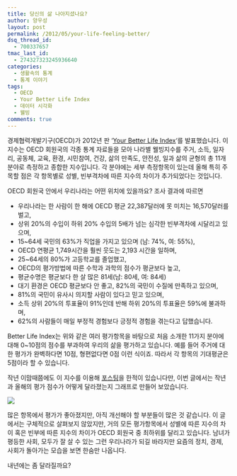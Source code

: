 ```yaml
---
title: 당신의 삶 나아지셨나요?
author: 양우성
layout: post
permalink: /2012/05/your-life-feeling-better/
dsq_thread_id:
  - 700337657
tmac_last_id:
  - 274327323245936640
categories:
  - 생활속의 통계
  - 통계 이야기
tags:
  - OECD
  - Your Better Life Index
  - 데이터 시각화
  - 웰빙
comments: true
---
```

경제협력개발기구(OECD)가 2012년 판 ‘[Your Better Life Index][1]‘를 발표했습니다. 이 지수는 OECD 회원국의 각종 통계 자료들을 모아 나라별 웰빙지수를 주거, 소득, 일자리, 공동체, 교육, 환경, 시민참여, 건강, 삶의 만족도, 안전성, 일과 삶의 균형의 총 11개 분야로 측정하고 종합한 지수입니다. 각 분야에는 세부 측정항목이 있는데 올해 특히 주목할 점은 각 항목별로 성별, 빈부격차에 따른 지수의 차이가 추가되었다는 것입니다.

OECD 회원국 안에서 우리나라는 어떤 위치에 있을까요? 조사 결과에 따르면  

*   우리나라는 한 사람이 한 해에 OECD 평균 22,387달러에 못 미치는 16,570달러를 벌고,
*   상위 20%의 수입이 하위 20% 수입의 5배가 넘는 심각한 빈부격차에 시달리고 있으며,
*   15~64세 국민의 63%가 직업을 가지고 있으며 (남: 74%, 여: 55%),
*   OECD 연평균 1,749시간을 훨씬 웃도는 2,193 시간을 일하며,
*   25~64세의 80%가 고등학교를 졸업했고,
*   OECD의 평가방법에 따른 수학과 과학의 점수가 평균보다 높고,
*   평균수명은 평균보다 한 살 많은 81세(남: 80세, 여: 84세)
*   대기 환경은 OECD 평균보다 안 좋고, 82%의 국민이 수질에 만족하고 있으며,
*   81%의 국민이 유사시 의지할 사람이 있다고 믿고 있으며,
*   소득 상위 20%의 투표율이 91%인데 반해 하위 20%의 투표율은 59%에 불과하며,
*   62%의 사람들이 매일 부정적 경험보다 긍정적 경험을 겪는다고 답했습니다.

Better Life Index는 위와 같은 여러 평가항목을 바탕으로 처음 소개한 11가지 분야에 대해 0~10점의 점수를 부과하여 우리의 삶을 평가하고 있습니다. 예를 들어 주거에 대한 평가가 완벽하다면 10점, 형편없다면 0점 이런 식이죠. 따라서 각 항목의 기대평균은 5점이라 할 수 있습니다.

작년 이맘때쯤에도 이 지수를 이용해 [포스팅](http://wsyang.com/2011/05/oecd%ec%97%90%ec%84%9c-%ed%8f%89%ea%b0%80%ed%95%9c-%ec%9a%b0%eb%a6%ac%eb%82%98%eb%9d%bc%ec%9d%98-%ec%9b%b0%eb%b9%99%ec%a7%80%ec%88%98%eb%8a%94/)을 한적이 있습니다만, 이번 글에서는 작년과 올해의 평가 점수가 어떻게 달라졌는지 그래프로 만들어 보았습니다.

![](https://farm4.staticflickr.com/3745/9196845929_dc07ee5a76_o.png)

많은 항목에서 평가가 좋아졌지만, 아직 개선해야 할 부분들이 많은 것 같습니다. 이 글에서는 구체적으로 살펴보지 않았지만, 거의 모든 평가항목에서 성별에 따른 지수의 차이 혹은 빈부에 따른 지수의 차이가 OECD 회원국 중 최하위를 달리고 있습니다. 남녀가 평등한 사회, 모두가 잘 살 수 있는 그런 우리나라가 되길 바라지만 요즘의 정치, 경제, 사회가 돌아가는 모습을 보면 한숨만 나옵니다.

내년에는 좀 달라질까요?

 [1]: http://www.oecdbetterlifeindex.org/
 
